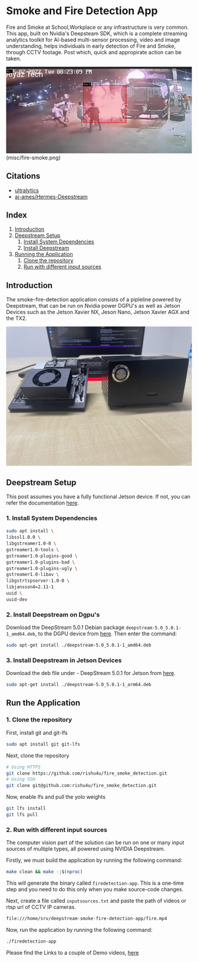 # Smoke and Fire Detection App

Fire and Smoke at School,Workplace or any infrastructure is very common.  This app, built on Nvidia's Deepsteam SDK, which is a complete streaming analytics toolkit for AI-based multi-sensor processing, video and image understanding, helps individuals in early detection of  Fire and Smoke, through CCTV footage. Post which, quick and appropirate action can be taken.

![Fire Smoke Detection](misc/fire.png) (misc/fire-smoke.png)

## Citations

* [ultralytics](https://github.com/ultralytics)
* [aj-ames/Hermes-Deepstream](https://github.com/aj-ames/Hermes-Deepstream.git)

## Index

1. [Introduction](#Introduction)
2. [Deepstream Setup](#Deepstream-Setup)
    1. [Install System Dependencies](#Install-System-Dependencies)
    2. [Install Deepstream](#Install-Deepstream)
3. [Running the Application](#Running-the-Application)
    1. [Clone the repository](#Cloning-the-repository)
    2. [Run with different input sources](#Run-with-different-input-sources)

## Introduction

The smoke-fire-detection application consists of a pipleline powered by Deepstream, that can be run on Nvidia power DGPU's as well as Jetson Devices such as the Jetson Xavier NX, Jeson Nano, Jetson Xavier AGX and the TX2.

![Jetson](misc/jetson.jpg)

## Deepstream Setup

This post assumes you have a fully functional Jetson device. If not, you can refer the documentation [here](https://docs.nvidia.com/jetson/jetpack/install-jetpack/index.html).

### 1. Install System Dependencies

```sh
sudo apt install \
libssl1.0.0 \
libgstreamer1.0-0 \
gstreamer1.0-tools \
gstreamer1.0-plugins-good \
gstreamer1.0-plugins-bad \
gstreamer1.0-plugins-ugly \
gstreamer1.0-libav \
libgstrtspserver-1.0-0 \
libjansson4=2.11-1
uuid \
uuid-dev
```

### 2. Install Deepstream on Dgpu's

Download the DeepStream 5.0.1 Debian package `deepstream-5.0_5.0.1-1_amd64.deb`, to the DGPU device from [here](https://developer.nvidia.com/assets/Deepstream/5.0/ga/secure/deepstream_sdk_5.0.1_amd64.deb). Then enter the command:

```sh
sudo apt-get install ./deepstream-5.0_5.0.1-1_amd64.deb
```

### 3. Install Deepstream in Jetson Devices

Download the deb file under - DeepStream 5.0.1 for Jetson from [here](https://developer.nvidia.com/deepstream-getting-started).

```sh
sudo apt-get install ./deepstream-5.0_5.0.1-1_arm64.deb
```

## Run the Application

### 1. Clone the repository

First, install git and git-lfs

```sh
sudo apt install git git-lfs
```

Next, clone the repository

```sh
# Using HTTPS
git clone https://github.com/rishu4u/fire_smoke_detection.git
# Using SSH
git clone git@github.com:rishu4u/fire_smoke_detection.git
```

Now, enable lfs and pull the yolo weights

```sh
git lfs install
git lfs pull
```

### 2. Run with different input sources

The computer vision part of the solution can be run on one or many input sources of multiple types, all powered using NVIDIA Deepstream.

Firstly, we must build the application by running the following command:

```sh
make clean && make -j$(nproc)
```

This will generate the binary called `firedetection-app`. This is a one-time step and you need to do this only when you make source-code changes.

Next, create a file called `inputsources.txt` and paste the path of videos or rtsp url of CCTV IP cameras.

```sh
file:///home/srv/deepstream-smoke-fire-detection-app/fire.mp4
```

Now, run the application by running the following command:

```sh
./firedetection-app
```

Please find the Links to a couple of Demo videos, [here](https://youtu.be/sub1Zpz9DT8)
